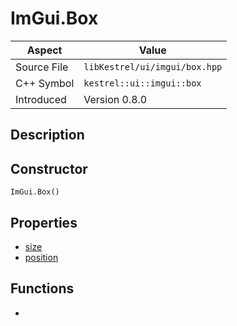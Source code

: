 # ImGui.Box
| Aspect | Value |
| --- | --- |
| Source File | `libKestrel/ui/imgui/box.hpp` |
| C++ Symbol | `kestrel::ui::imgui::box` |
| Introduced | Version 0.8.0 |
## Description
## Constructor
```
ImGui.Box()
```
## Properties

 - [size](size.md)
 - [position](position.md)

## Functions

 - [](addWidget.md)

